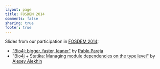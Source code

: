 ```yaml
---
layout: page
title: FOSDEM 2014
comments: false
sharing: true
footer: true
---
```


Slides from our participation in [FOSDEM 2014](https://fosdem.org/2014/):

- ["Bio4j: bigger, faster, leaner"](bio4j-bigger-faster-leaner) by [Pablo Pareja](/ppareja)
- ["Bio4j + Statika: Managing module dependencies on the type level"](bio4j-and-statika) by [Alexey Alekhin](/aalekhin)
